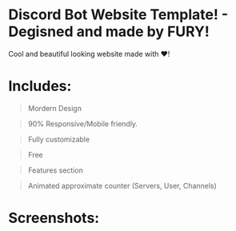 # Discord Bot Website Template! - Degisned and made by FURY!

 Cool and beautiful looking website made with ❤️!


# Includes:
> Mordern Design

> 90% Responsive/Mobile friendly. 

> Fully customizable

> Free

> Features section

> Animated approximate counter (Servers, User, Channels)

# Screenshots:
